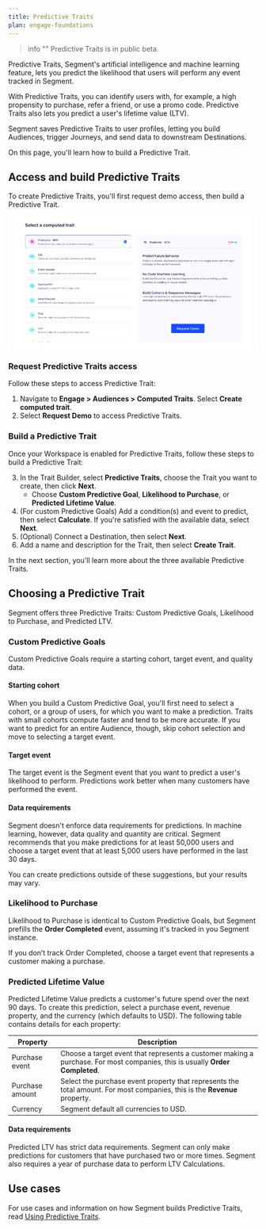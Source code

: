 ```yaml
---
title: Predictive Traits
plan: engage-foundations
---
```


> info ""
> Predictive Traits is in public beta.

Predictive Traits, Segment's artificial intelligence and machine learning feature, lets you predict the likelihood that users will perform any event tracked in Segment. 

With Predictive Traits, you can identify users with, for example, a high propensity to purchase, refer a friend, or use a promo code. Predictive Traits also lets you predict a user's lifetime value (LTV).

Segment saves Predictive Traits to user profiles, letting you build Audiences, trigger Journeys, and send data to downstream Destinations.

On this page, you'll learn how to build a Predictive Trait.

## Access and build Predictive Traits

To create Predictive Traits, you'll first request demo access, then build a Predictive Trait.

![The Predictive Trait builder in the Segment UI](../../images/trait_builder.png)


### Request Predictive Traits access

Follow these steps to access Predictive Trait:

1. Navigate to **Engage > Audiences > Computed Traits**. Select **Create computed trait**.
2. Select **Request Demo** to access Predictive Traits.

### Build a Predictive Trait

Once your Workspace is enabled for Predictive Traits, follow these steps to build a Predictive Trait:

3. In the Trait Builder, select **Predictive Traits**, choose the Trait you want to create, then click **Next**.
    - Choose **Custom Predictive Goal**, **Likelihood to Purchase**, or **Predicted Lifetime Value**.
4. (For custom Predictive Goals) Add a condition(s) and event to predict, then select **Calculate**. If you're satisfied with the available data, select **Next**.
5. (Optional) Connect a Destination, then select **Next**.
6. Add a name and description for the Trait, then select **Create Trait**.

In the next section, you'll learn more about the three available Predictive Traits.

## Choosing a Predictive Trait

Segment offers three Predictive Traits: Custom Predictive Goals, Likelihood to Purchase, and Predicted LTV.

### Custom Predictive Goals

Custom Predictive Goals require a starting cohort, target event, and quality data.

#### Starting cohort

When you build a Custom Predictive Goal, you'll first need to select a cohort, or a group of users, for which you want to make a prediction. Traits with small cohorts compute faster and tend to be more accurate. If you want to predict for an entire Audience, though, skip cohort selection and move to selecting a target event.

#### Target event

The target event is the Segment event that you want to predict a user's likelihood to perform. Predictions work better when many customers have performed the event.

#### Data requirements

Segment doesn't enforce data requirements for predictions. In machine learning, however, data quality and quantity are critical. Segment recommends that you make predictions for at least 50,000 users and choose a target event that at least 5,000 users have performed in the last 30 days. 

You can create predictions outside of these suggestions, but your results may vary.

### Likelihood to Purchase

Likelihood to Purchase is identical to Custom Predictive Goals, but Segment prefills the **Order Completed** event, assuming it's tracked in you Segment instance. 

If you don’t track Order Completed, choose a target event that represents a customer making a purchase.

### Predicted Lifetime Value

Predicted Lifetime Value predicts a customer's future spend over the next 90 days. To create this prediction, select a purchase event, revenue property, and the currency (which defaults to USD). The following table contains details for each property:

| Property        | Description                                                                                                                  |
| --------------- | ---------------------------------------------------------------------------------------------------------------------------- |
| Purchase event  | Choose a target event that represents a customer making a purchase. For most companies, this is usually **Order Completed**. |
| Purchase amount | Select the purchase event property that represents the total amount. For most companies, this is the **Revenue** property.   |
| Currency        | Segment default all currencies to USD.                                                                                       |

#### Data requirements

Predicted LTV has strict data requirements. Segment can only make predictions for customers that have purchased two or more times. Segment also requires a year of purchase data to perform LTV Calculations.

## Use cases

For use cases and information on how Segment builds Predictive Traits, read [Using Predictive Traits](/docs/engage/audiences/predictive-traits/using-predictive-traits/).
